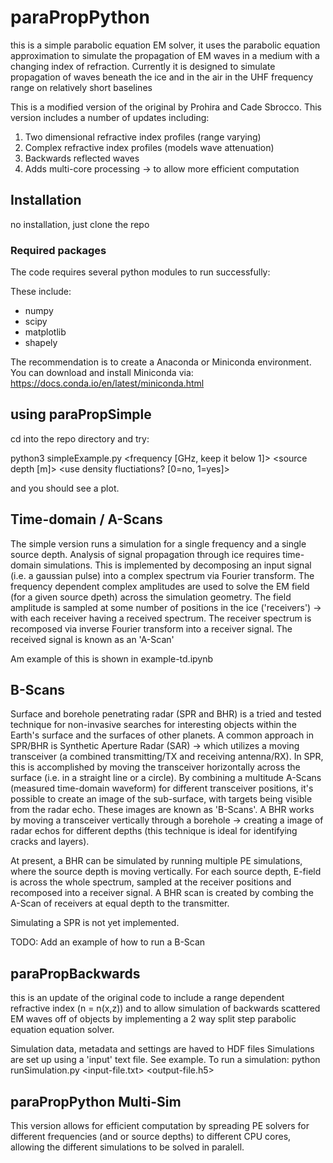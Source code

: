 # paraPropPython

this is a simple parabolic equation EM solver, it uses the parabolic equation approximation to simulate the propagation of EM waves in a medium with a changing index of refraction. 
Currently it is designed to simulate propagation of waves beneath the ice and in the air in the UHF frequency range on relatively short baselines 

This is a modified version of the original by Prohira and Cade Sbrocco. This version includes a number of updates including:
1. Two dimensional refractive index profiles (range varying)
2. Complex refractive index profiles (models wave attenuation)
3. Backwards reflected waves
4. Adds multi-core processing -> to allow more efficient computation

## Installation

no installation, just clone the repo

### Required packages
The code requires several python modules to run successfully:

These include:
* numpy
* scipy
* matplotlib
* shapely

The recommendation is to create a Anaconda or Miniconda environment. You can download and install Miniconda via: https://docs.conda.io/en/latest/miniconda.html



## using paraPropSimple

cd into the repo directory and try:

python3 simpleExample.py <frequency [GHz, keep it below 1]> <source depth [m]> <use density fluctiations? [0=no, 1=yes]>

and you should see a plot. 

## Time-domain / A-Scans
The simple version runs a simulation for a single frequency and a single source depth. 
Analysis of signal propagation through ice requires time-domain simulations. 
This is implemented by decomposing an input signal (i.e. a gaussian pulse) into a complex spectrum via Fourier transform.
The frequency dependent complex amplitudes are used to solve the EM field (for a given source dpeth) across the simulation geometry.
The field amplitude is sampled at some number of positions in the ice ('receivers') -> with each receiver having a received spectrum.
The receiver spectrum is recomposed via inverse Fourier transform into a receiver signal. The received signal is known as an 'A-Scan'

Am example of this is shown in example-td.ipynb

## B-Scans
Surface and borehole penetrating radar (SPR and BHR) is a tried and tested technique for non-invasive searches for interesting objects within the Earth's surface and the surfaces of other planets.
A common approach in SPR/BHR is Synthetic Aperture Radar (SAR) -> which utilizes a moving transceiver (a combined transmitting/TX and receiving antenna/RX).
In SPR, this is accomplished by moving the transceiver horizontally across the surface (i.e. in a straight line or a circle).
By combining a multitude A-Scans (measured time-domain waveform) for different transceiver positions, 
it's possible to create an image of the sub-surface, with targets being visible from the radar echo. These images are known as 'B-Scans'.
A BHR works by moving a transceiver vertically through a borehole -> creating a image of radar echos for different depths (this technique is ideal for identifying cracks and layers).

At present, a BHR can be simulated by running multiple PE simulations, where the source depth is moving vertically. For each source depth, E-field is across the whole spectrum, sampled at the receiver positions and recomposed into a receiver signal.
A BHR scan is created by combing the A-Scan of receivers at equal depth to the transmitter.

Simulating a SPR is not yet implemented.

TODO: Add an example of how to run a B-Scan

## paraPropBackwards
this is an update of the original code to include a range dependent refractive index (n = n(x,z)) and to allow simulation of backwards scattered EM waves off of objects by implementing a 2 way split step parabolic equation equation solver.

Simulation data, metadata and settings are haved to HDF files
Simulations are set up using a 'input' text file. See example.
To run a simulation:
python runSimulation.py <input-file.txt> <output-file.h5>

## paraPropPython Multi-Sim
This version allows for efficient computation by spreading PE solvers for different frequencies (and or source depths) to different CPU cores, allowing the different simulations to be solved in paralell.
